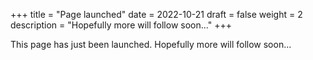 +++
title = "Page launched"
date = 2022-10-21
draft = false
weight = 2
description = "Hopefully more will follow soon..."
+++

This page has just been launched. Hopefully more will follow soon...
